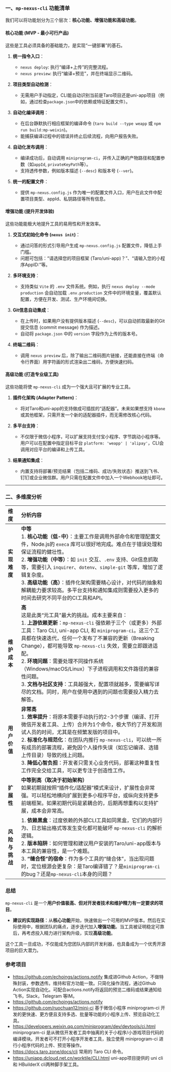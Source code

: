 ### 一、`mp-nexus-cli` 功能清单

我们可以将功能划分为三个层次：**核心功能、增强功能和高级功能**。

#### 核心功能 (MVP - 最小可行产品)

这些是工具必须具备的基础能力，是实现“一键部署”的基石。

1.  **统一指令入口**：
    *   `nexus deploy`: 执行“编译+上传”的完整流程。
    *   `nexus preview`: 执行“编译+预览”，并在终端显示二维码。

2.  **项目类型自动检测**：
    *   无需用户手动指定，CLI能自动识别当前是Taro项目还是uni-app项目（例如，通过检查`package.json`中的依赖或特征配置文件）。

3.  **自动化编译调用**：
    *   在后台静默执行相应框架的编译命令 (`taro build --type weapp` 或 `npm run build:mp-weixin`)。
    *   能捕获编译过程中的错误并终止后续流程，向用户报告失败。

4.  **自动化发布调用**：
    *   编译成功后，自动调用 `miniprogram-ci`，并传入正确的产物路径和配置参数（如`appId`, `privateKeyPath`等）。
    *   支持透传参数，例如版本描述 (`--desc`) 和版本号 (`--ver`)。

5.  **统一的配置文件**：
    *   提供 `mp-nexus.config.js` 作为唯一的配置文件入口，用户在此文件中配置项目类型、appId、私钥路径等所有信息。

#### 增强功能 (提升开发体验)

这些功能能极大地提升工具的易用性和开发效率。

1.  **交互式初始化命令 (`nexus init`)**：
    *   通过问答的形式引导用户生成 `mp-nexus.config.js` 配置文件，降低上手门槛。
    *   问题可包括：“请选择您的项目框架 (Taro/uni-app)？”、“请输入您的小程序AppID:”等。

2.  **多环境支持**：
    *   支持类似 `Vite` 的 `.env` 文件系统。例如，执行 `nexus deploy --mode production` 会自动加载 `.env.production` 文件中的环境变量，覆盖默认配置，方便在开发、测试、生产环境间切换。

3.  **Git信息自动集成**：
    *   在上传时，如果用户没有提供版本描述 (`--desc`)，可以自动抓取最新的Git提交信息 (commit message) 作为描述。
    *   自动将 `package.json` 中的 `version` 字段作为上传的版本号。

4.  **终端二维码**：
    *   调用 `nexus preview` 后，除了输出二维码图片链接，还能直接在终端（命令行界面）用字符画的形式渲染出二维码，方便快速扫码。

#### 高级功能 (打造专业级工具)

这些功能将使 `mp-nexus-cli` 成为一个强大且可扩展的专业工具。

1.  **插件化架构 (Adapter Pattern)**：
    *   将对Taro和uni-app的支持做成可插拔的“适配器”。未来如果想支持 `kbone` 或其他框架，只需开发一个新的适配器插件，而无需修改核心代码。

2.  **多平台支持**：
    *   不仅限于微信小程序，可以扩展支持支付宝小程序、字节跳动小程序等。用户可以在配置中指定目标平台 `platform: 'weapp' | 'alipay'`，CLI会调用对应平台的编译和上传工具。

3.  **结果通知集成**：
    *   内置支持将部署/预览结果（包括二维码、成功/失败状态）推送到飞书、钉钉或企业微信群。用户只需在配置文件中加入一个Webhook地址即可。

---

### 二、多维度分析

| 维度 | 分析内容 |
| :--- | :--- |
| **实现难度** | **中等** <br> 1. **核心功能（低-中）**：主要工作是调用外部命令和管理配置文件，Node.js的 `execa` 库可以很好地完成。难点在于错误处理和保证流程的健壮性。 <br> 2. **增强功能（中等）**：如 `init` 交互、`.env` 支持、Git信息抓取等，需要引入 `inquirer`、`dotenv`、`simple-git` 等库，增加了逻辑复杂度。 <br> 3. **高级功能（高）**：插件化架构需要精心设计，对代码的抽象和解耦能力要求较高。多平台支持和通知集成则需要投入更多的时间去研究不同平台的CI工具和API。 |
| **维护成本** | **高** <br> 这是此类“元工具”最大的挑战。成本主要来自： <br> 1. **上游依赖更新**：`mp-nexus-cli` 强依赖于三个（或更多）外部工具：Taro CLI, uni-app CLI, 和 `miniprogram-ci`。这三个工具都在快速迭代，任何一个发布了不兼容的更新（Breaking Change），都可能导致 `mp-nexus-cli` 失效，需要立即跟进适配。 <br> 2. **环境问题**：需要处理不同操作系统（Windows/macOS/Linux）下子进程调用和文件路径的兼容性问题。 <br> 3. **文档与社区支持**：工具越强大，配置项就越多，需要编写详尽的文档。同时，用户在使用中遇到的问题也需要投入精力去解答。 |
| **用户价值** | **非常高** <br> 1. **效率提升**：将原本需要手动执行的2-3个步骤（编译、打开微信开发者工具、上传）合并为1个命令，极大节约了开发和测试人员的时间，尤其是在频繁发版的项目中。 <br> 2. **标准化与规范化**：在团队内推行 `mp-nexus-cli`，可以统一所有成员的部署流程，避免因个人操作失误（如忘记编译、选错上传目录）导致的线上问题。 <br> 3. **降低心智负担**：开发者只需关心业务代码，部署这种重复性工作完全交给工具，可以更专注于创造性工作。 |
| **扩展性** | **中等到高（取决于初始架构）** <br> 如果初期就按照“插件化/适配器”模式来设计，扩展性会非常强。可以轻松地横向扩展到更多小程序平台，或纵向支持更多前端框架。如果初期代码是紧耦合的，后期再想重构以支持扩展，成本会非常高。 |
| **风险与挑战**| 1. **依赖黑盒**：过度依赖的外部CLI工具如同黑盒，它们的内部行为、日志输出格式等发生变化都可能破坏 `mp-nexus-cli` 的解析逻辑。 <br> 2. **版本陷阱**：如何管理和建议用户安装的Taro/uni-app版本与本工具的兼容性，是一个难题。 <br> 3. **“缝合怪”的宿命**：作为多个工具的“缝合体”，当出现问题时，定位根源会更复杂：是Taro编译错了？是`miniprogram-ci`的bug？还是`mp-nexus-cli`本身的问题？ |

### 总结

`mp-nexus-cli` 是一个**用户价值极高、但对开发者技术和维护精力有一定要求的项目**。

*   **建议的实现路径**：从**核心功能**开始，快速做出一个可用的MVP版本。然后在实际使用中，根据团队的痛点，逐步迭代加入**增强功能**。当工具被证明稳定可靠后，再考虑投入精力进行架构升级，实现**高级功能**。

这个工具一旦成功，不仅能成为您团队内部的开发利器，也具备成为一个优秀开源项目的巨大潜力。

### 参考项目
- https://github.com/echoings/actions.notify  集成进Github Action，不做特殊封装，参数透传。维持和官方功能一致。只简化操作流程，通过Github Action实现自动化。可配合actions.notify将返回的预览二维码或结果通知给 飞书，Slack，Telegram 等IM。
- https://github.com/echoings/actions.notify
- https://github.com/ruochuan12/mini-ci  基于微信小程序 miniprogram-ci 开发的更快速、更方便且支持多选、批量等功能的小程序上传、预览自动化工具。
- https://developers.weixin.qq.com/miniprogram/dev/devtools/ci.html  miniprogram-ci 是从微信开发者工具中抽离的关于小程序/小游戏项目代码的编译模块。开发者可不打开小程序开发者工具，独立使用 miniprogram-ci 进行小程序代码的上传、预览等操作。
- https://docs.taro.zone/docs/cli  常用的 Taro CLI 命令。
- https://uniapp.dcloud.net.cn/worktile/CLI.html  uni-app项目提供的 uni cli和 HBuilderX cli两种脚手架工具。
